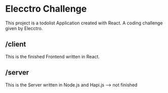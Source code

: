 # Elecctro Challenge

This project is a todolist Application created with React. A coding challenge given by Elecctro.

## /client 

This is the finished Frontend written in React.

## /server

This is the Server written in Node.js and Hapi.js --> not finished


